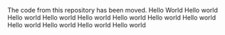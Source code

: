 The code from this repository has been moved.
Hello World
Hello world
Hello world
Hello world
Hello world
Hello world
Hello world
Hello world
Hello world
Hello world
Hello world
Hello world
